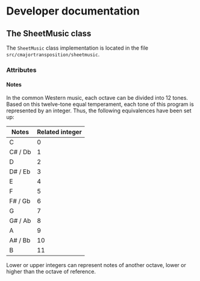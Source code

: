 # Developer documentation

## The SheetMusic class
The `SheetMusic` class implementation is located in the file `src/cmajortransposition/sheetmusic`.

### Attributes
#### Notes
In the common Western music, each octave can be divided into 12 tones.
Based on this twelve-tone equal temperament, each tone of this program is represented
by an integer.
Thus, the following equivalences have been set up:

|  Notes  |  Related integer  |
| ------- | ----------------- |
| C       | 0                 |
| C# / Db | 1                 |
| D       | 2                 |
| D# / Eb | 3                 |
| E       | 4                 |
| F       | 5                 |
| F# / Gb | 6                 |
| G       | 7                 |
| G# / Ab | 8                 |
| A       | 9                 |
| A# / Bb | 10                |
| B       | 11                |

Lower or upper integers can represent notes of another octave, lower or higher
than the octave of reference.
